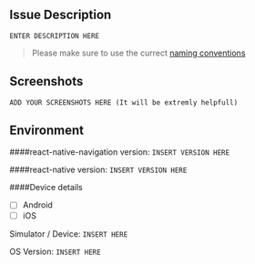 

## Issue Description

```
ENTER DESCRIPTION HERE
```
> Please make sure to use the currect [naming conventions](https://github.com/wix/react-native-navigation/issues/197)

## Screenshots

```
ADD YOUR SCREENSHOTS HERE (It will be extremly helpfull)
```

## Environment

####react-native-navigation version:
```INSERT VERSION HERE```

####react-native version:
```INSERT VERSION HERE```

####Device details
- [ ] Android
- [ ] iOS

Simulator / Device: ```INSERT HERE```

OS Version: ```INSERT HERE```

